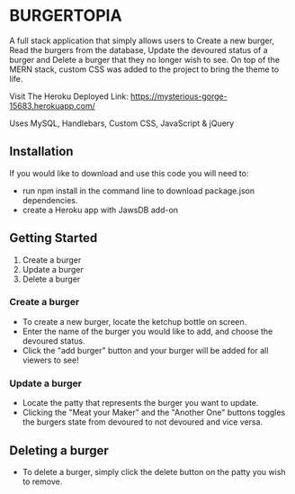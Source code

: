 # BURGERTOPIA

A full stack application that simply allows users to Create a new burger, Read the burgers from the database, Update the devoured status of a burger and Delete a burger that they no longer wish to see. 
On top of the MERN stack, custom CSS was added to the project to bring the theme to life.

Visit The Heroku Deployed Link: https://mysterious-gorge-15683.herokuapp.com/

Uses MySQL, Handlebars, Custom CSS, JavaScript & jQuery 

## Installation
If you would like to download and use this code you will need to:
* run npm install in the command line to download package.json dependencies.
* create a Heroku app with JawsDB add-on
  
## Getting Started
  1. Create a burger
  2. Update a burger
  3. Delete a burger
  
  ### Create a burger
  * To create a new burger, locate the ketchup bottle on screen.
  * Enter the name of the burger you would like to add, and choose the devoured status.
  * Click the "add burger" button and your burger will be added for all viewers to see!
  
  ### Update a burger
  * Locate the patty that represents the burger you want to update.
  * Clicking the "Meat your Maker" and the "Another One" buttons toggles the burgers state from devoured to not devoured and vice versa.
  
      
  ## Deleting a burger
  * To delete a burger, simply click the delete button on the patty you wish to remove.
  
 
